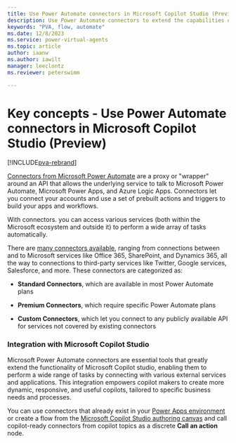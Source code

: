 ```yaml
---
title: Use Power Automate connectors in Microsoft Copilot Studio (Preview)
description: Use Power Automate connectors to extend the capabilities of your bots.
keywords: "PVA, flow, automate"
ms.date: 12/8/2023
ms.service: power-virtual-agents
ms.topic: article
author: iaanw
ms.author: iawilt
manager: leeclontz
ms.reviewer: peterswimm

---
```


# Key concepts - Use Power Automate connectors in Microsoft Copilot Studio (Preview)

[!INCLUDE[pva-rebrand](includes/pva-rebrand.md)]

[Connectors from Microsoft Power Automate](/connectors) are a proxy or "wrapper" around an API that allows the underlying service to talk to Microsoft Power Automate, Microsoft Power Apps, and Azure Logic Apps. Connectors let you connect your accounts and use a set of prebuilt actions and triggers to build your apps and workflows.

With connectors. you can access various services (both within the Microsoft ecosystem and outside it) to perform a wide array of tasks automatically. 

There are [many connectors available](/connectors/connector-reference/), ranging from connections between and to Microsoft services like Office 365, SharePoint, and Dynamics 365, all the way to connections to third-party services like Twitter, Google services, Salesforce, and more. These connectors are categorized as:

- **Standard Connectors**, which are available in most Power Automate plans

- **Premium Connectors**, which require specific Power Automate plans
 
- **Custom Connectors**, which let you connect to any publicly available API for services not covered by existing connectors

### Integration with Microsoft Copilot Studio

Microsoft Power Automate connectors are essential tools that greatly extend the functionality of Microsoft Copilot studio, enabling them to perform a wide range of tasks by connecting with various external services and applications. This integration empowers copilot makers to create more dynamic, responsive, and useful copilots, tailored to specific business needs and processes.

 You can use connectors that already exist in your [Power Apps environment](environments-first-run-experience.md) or create a flow from the [Microsoft Copilot Studio authoring canvas](authoring-create-edit-topics.md) and call copilot-ready connectors from copilot topics as a discrete **Call an action** node.
